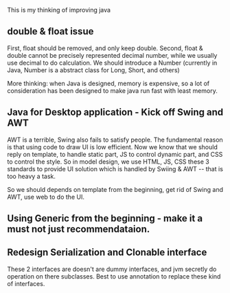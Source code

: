 This is my thinking of improving java

## double & float issue
First, float should be removed, and only keep double.
Second, float & double cannot be precisely represented decimal number, while we usually use decimal to do calculation.
We should introduce a Number (currently in Java, Number is a abstract class for Long, Short, and others)

More thinking: when Java is designed, memory is expensive, so a lot of consideration has been designed to make java run fast with least memory.


## Java for Desktop application - Kick off Swing and AWT

AWT is a terrible, Swing also fails to satisfy people.
The fundamental reason is that using code to draw UI is low efficient.
Now we know that we should reply on template, to handle static part,  JS to control dynamic part, and CSS to control the style.
So in model design, we use HTML, JS, CSS these 3 standards to provide UI solution which is handled by Swiing & AWT -- that is too heavy a task.

So we should depends on template from the beginning, get rid of Swing and AWT, use web to do the UI.

## Using Generic from the beginning - make it a must not just recommendataion.

## Redesign Serialization and Clonable interface
These 2 interfaces are doesn't are dummy interfaces, and jvm secretly do operation on there subclasses. Best to use annotation to replace these kind of interfaces.

## 
